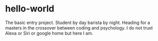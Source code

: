 # hello-world
The basic entry project.
Student by day barista by night. Heading for a masters in the crossover between coding and psychology. I do not trust Alexa or Siri or google home but here I am. 
